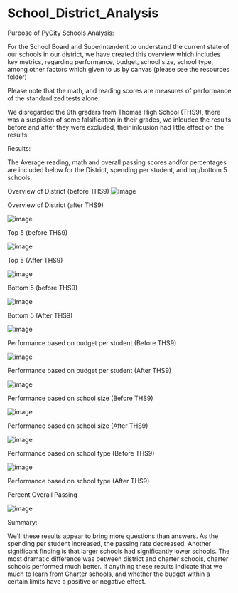 # School_District_Analysis

Purpose of PyCity Schools Analysis:

For the School Board and Superintendent to understand the current state of our schools in our district,
we have created this overview which includes key metrics, regarding performance, budget, school size, school type,
among other factors which given to us by canvas (please see the resources folder)

Please note that the math, and reading scores are
measures of performance of the standardized tests alone.

We disregarded the 9th graders from Thomas High School (THS9), there was a suspicion of some
falsification in their grades, we inlcuded the results before and after they were excluded,
their inlcusion had little effect on the results.

	
  
  Results:
  
  The Average reading, math and overall passing scores and/or percentages are included below for the District, spending per student, and
  top/bottom 5 schools. 
  
  
  Overview of District (before THS9)
   ![image](https://user-images.githubusercontent.com/68198233/149638547-b374ba88-851b-4093-a2fc-67997676de3a.png)
  
  Overview of District (after THS9)
  
![image](https://user-images.githubusercontent.com/68198233/149640240-ff030434-67d4-4a60-9788-2845de04bb49.png)







  
  Top 5 (before THS9)
  
  ![image](https://user-images.githubusercontent.com/68198233/149638131-c401c043-4c8b-4193-bcc2-3a21889bb3fd.png)

   Top 5 (After THS9)
  
  ![image](https://user-images.githubusercontent.com/68198233/149640623-651de212-d0e1-47ba-99e3-dcd8ffed777b.png)


  
  
  
  
  Bottom 5 (before THS9)
  
  ![image](https://user-images.githubusercontent.com/68198233/149638105-c2a1329b-a0e2-4e42-a1c6-b4bcb8d22c6b.png)

  Bottom 5 (After THS9)
  
  ![image](https://user-images.githubusercontent.com/68198233/149638614-3b2be6fe-9a48-44d5-89df-132d792c8c57.png)

  
  
  
  
  Performance based on budget per student (Before THS9)
  
  ![image](https://user-images.githubusercontent.com/68198233/149637998-3a5f5a69-6b38-47b3-b4ae-046291b9dea6.png)

   Performance based on budget per student (After THS9)
   
 ![image](https://user-images.githubusercontent.com/68198233/149640747-763ef576-97f2-433c-a95d-aa454bd852c5.png)


  
  
  
  
  Performance based on school size (Before THS9)
  
  ![image](https://user-images.githubusercontent.com/68198233/149637453-2ba71289-3e05-414b-8385-2cfcecc51419.png)
  
  Performance based on school size (After THS9)
  
![image](https://user-images.githubusercontent.com/68198233/149640932-14862d7b-dedb-43a0-958e-2bc9ac115130.png)


  
  Performance based on school type (Before THS9)
  
 ![image](https://user-images.githubusercontent.com/68198233/149637394-74bebbd3-3221-48a7-a5a5-b2af50030d6e.png)
 
 Performance based on school type (After THS9)
 
 
Percent Overall Passing

![image](https://user-images.githubusercontent.com/68198233/181028543-0d1ccf18-9065-406d-95a4-b0844e7e50af.png)


Summary:

We'll these results appear to bring more questions than answers. As the spending per student  increased, the passing rate decreased. Another significant finding is that larger schools had significantly lower schools. The most dramatic difference was between district and charter schools, charter schools performed much better. If anything these results indicate that we much to learn from Charter schools, and whether the budget within a certain limits have a positive or negative effect.
